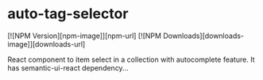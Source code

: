 # auto-tag-selector

[![NPM Version][npm-image]][npm-url]
[![NPM Downloads][downloads-image]][downloads-url]

React component to item select in a collection with autocomplete feature. It has semantic-ui-react dependency...
